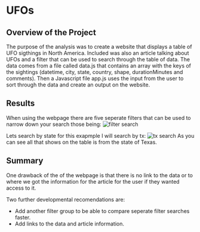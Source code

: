 # UFOs
## Overview of the Project
The purpose of the analysis was to create a website that displays a table of UFO sigthings in North America. Included was also an article talking about UFOs and a filter that can be used to search through the table of data. The data comes from a file called data.js that contains an array with the keys of the sightings (datetime, city, state, country, shape, durationMinutes and comments). Then a Javascript file app.js uses the input from the user to sort through the data and create an output on the website.
## Results
When using the webpage there are five seperate filters that can be used to narrow down your search those being:
![filter search](https://user-images.githubusercontent.com/110861876/197882703-420687ac-29cc-4b8e-9618-9a269daad945.png)

Lets search by state for this exapmple I will search by tx:
![tx search](https://user-images.githubusercontent.com/110861876/197883104-074a123b-f30f-4488-b958-b801640ac969.png)
As you can see all that shows on the table is from the state of Texas.
## Summary
One drawback of the of the webpage is that there is no link to the data or to where we got the information for the article for the user if they wanted access to it.

Two further developmental recomendations are:
- Add another filter group to be able to compare seperate filter searches faster.
- Add links to the data and article information.
